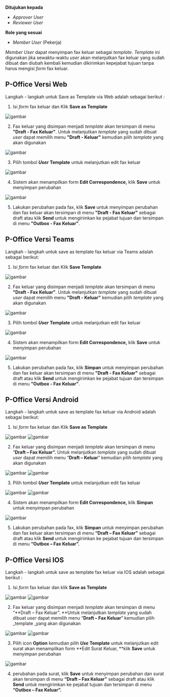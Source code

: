 **Ditujukan kepada**

- *Approver User*
- *Reviewer User*

**Role yang sesuai**

- *Member User* (Pekerja)

*Member User* dapat menyimpan fax keluar sebagai *template*. *Template* ini digunakan jika sewaktu-waktu *user* akan melanjutkan fax keluar yang sudah dibuat dan diubah kembali kemudian dikirimkan kepejabat tujuan tanpa harus mengisi *form* fax keluar.

## **P-Office Versi Web**

Langkah - langkah untuk Save as Template via Web adalah sebagai berikut :

1. Isi *form* fax keluar dan Klik **Save as Template**

![gambar](FaxKeluar/FK_Web/FK11.jpg)

2. Fax keluar yang disimpan menjadi *template* akan tersimpan di menu **"Draft - Fax Keluar"**. Untuk melanjutkan *template* yang sudah dibuat *user* dapat memilih menu **"Draft - Keluar"** kemudian pilih *template* yang akan digunakan

![gambar](FaxKeluar/FK_Web/FK12.jpg)

3. Pilih tombol ***User*** **Template** untuk melanjutkan edit fax keluar

![gambar](FaxKeluar/FK_Web/FK14.jpg)

4. Sistem akan menampilkan form **Edit Correspondence,** klik **Save** untuk menyimpan perubahan

![gambar](FaxKeluar/FK_Web/FK15.jpg)

5. Lakukan perubahan pada fax, klik **Save** untuk menyimpan perubahan dan fax keluar akan tersimpan di menu **"Draft - Fax Keluar"** sebagai draft atau klik **Send** untuk mengirimkan ke pejabat tujuan dan tersimpan di menu **"Outbox - Fax Keluar"**.

## **P-Office Versi Teams**

Langkah - langkah untuk save as template fax keluar via Teams adalah sebagai berikut:

1. Isi *form* fax keluar dan Klik **Save Template**

![gambar](FaxKeluar/FK_Teams/FK14.png)

2. Fax keluar yang disimpan menjadi *template* akan tersimpan di menu **"Draft - Fax Keluar"**. Untuk melanjutkan *template* yang sudah dibuat *user* dapat memilih menu **"Draft - Keluar"** kemudian pilih *template* yang akan digunakan

![gambar](FaxKeluar/FK_Teams/FK15.png)

3. Pilih tombol ***User*** **Template** untuk melanjutkan edit fax keluar

![gambar](FaxKeluar/FK_Teams/FK16.png)

4. Sistem akan menampilkan form **Edit Correspondence,** klik **Save** untuk menyimpan perubahan

![gambar](FaxKeluar/FK_Teams/FK17.png)

5. Lakukan perubahan pada fax, klik **Simpan** untuk menyimpan perubahan dan fax keluar akan tersimpan di menu **"Draft - Fax Keluar"** sebagai draft atau klik **Send** untuk mengirimkan ke pejabat tujuan dan tersimpan di menu **"Outbox - Fax Keluar"**.

## **P-Office Versi Android**

Langkah - langkah untuk save as template fax keluar via Android adalah sebagai berikut:

1. Isi _form_ fax keluar dan Klik **Save as Template**

![gambar](FaxKeluar/FK_Android/TempFK/A01.jpg) ![gambar](FaxKeluar/FK_Android/TempFK/A02.jpg)


2. Fax keluar yang disimpan menjadi _template_ akan tersimpan di menu “**Draft – Fax Keluar”.** Untuk melanjutkan _template_ yang sudah dibuat _user_ dapat memilih menu “**Draft – Keluar**” kemudian pilih _template_ yang akan digunakan

![gambar](FaxKeluar/FK_Android/TempFK/A03.jpg) ![gambar](FaxKeluar/FK_Android/TempFK/A04.jpg)

3. Pilih tombol **_User_ Template** untuk melanjutkan edit fax keluar

![gambar](FaxKeluar/FK_Android/TempFK/A05.jpg) ![gambar](FaxKeluar/FK_Android/TempFK/A06.jpg)

4. Sistem akan menampilkan form **Edit Correspondence,** klik **Simpan** untuk menyimpan perubahan

![gambar](FaxKeluar/FK_Android/TempFK/A07.jpg)

5. Lakukan perubahan pada fax, klik **Simpan** untuk menyimpan perubahan dan fax keluar akan tersimpan di menu **“Draft – Fax Keluar”** sebagai draft atau klik **Send** untuk mengirimkan ke pejabat tujuan dan tersimpan di menu **“Outbox – Fax Keluar”.**

## **P-Office Versi IOS**

Langkah - langkah untuk save as template fax keluar via IOS adalah sebagai berikut :

1. Isi _form_ fax keluar dan klik **Save as Template**

![gambar](FaxKeluar/FK_IOS/FK-11.1.png) ![gambar](FaxKeluar/FK_IOS/FK-11.2.png)

2. Fax keluar yang disimpan menjadi _template_ akan tersimpan di menu “**Draft – Fax Keluar”. **Untuk melanjutkan _template_ yang sudah dibuat _user_ dapat memilih menu “**Draft – Fax Keluar**” kemudian pilih _template _yang akan digunakan

![gambar](FaxKeluar/FK_IOS/FK-12.1.png) ![gambar](FaxKeluar/FK_IOS/FK-12.2.png)

3. Pilih icon **Option** kemudian pilih **_Use_ Template** untuk melanjutkan edit surat akan menampilkan form **Edit Surat Keluar, **klik **Save** untuk menyimpan perubahan

![gambar](FaxKeluar/FK_IOS/FK-13.png) 

4. perubahan pada surat, klik **Save** untuk menyimpan perubahan dan surat akan tersimpan di menu **“Draft – Fax Keluar”** sebagai draft atau klik **Send** untuk mengirimkan ke pejabat tujuan dan tersimpan di menu **“Outbox – Fax Keluar”.**


